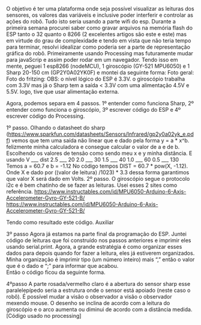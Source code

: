 O objetivo é ter uma plataforma onde seja possível visualizar as leituras dos sensores, os valores das variáveis e inclusive poder interferir e controlar as ações do robô.  Tudo isto seria usando a parte wifi do esp.
Durante a primeira semana procurei saber como gravar arquivos na memória flash do ESP tanto o 32 quanto o 8266 (2 excelentes artigos são este e este) mas em virtude do grau de complexidade e tendo em vista que não teria tempo para terminar, resolvi idealizar como poderia ser a parte de representação gráfica do robô. Primeiramente usando Processing mas futuramente mudar para javaScrip e assim poder rodar em um navegador.
Tendo isso em mente, peguei 1 esp8266 (nodeMCU), 1 giroscópio (GY-521 MPU6050) e 1 Sharp 20-150 cm (GP2Y0A02YK0F) e montei da seguinte forma:
Foto geral:
Foto do fritzing:
OBS: o nível lógico do ESP é 3.3V. o giroscópio trabalha com 3.3V mas já o Sharp tem a saída < 3.3V com uma alimentação 4.5V e 5.5V. logo, tive que usar alimentação externa.

Agora, podemos separa em 4 passos. 1º entender como funciona Sharp, 2º entender como funciona o giroscópio, 3º escrever código do ESP e 4º escrever código do Processing.

1º passo. 
	Olhando o datasheet do sharp (https://www.sparkfun.com/datasheets/Sensors/Infrared/gp2y0a02yk_e.pdf) vemos que tem uma saída não linear que e dado pela forma y = a * x^b. felizmente minha calculadora e consegue calcular o valor de a e de b. 
	Escolhendo os valores de tensão como sendo meu x e y minha distância. E usando 
         V   ___  dist
        2.5 ___   20
        2.0 ___   30
        1.5 ___   40 
        1.0 ___    60
        0.5 ___   130
Temos a = 60.7 e b = -1.12
No código tempos DIST = 60.7 * pow(X, -1.12). Onde X e dado por ((valor de leitura) /1023) * 3.3 dessa forma garantimos que valor X será dado em Volts.
	2º passo.
	O giroscópio segue o protocolo i2c e é bem chatinho de se fazer as leituras. Usei esses 2 sites como referência.
	https://www.instructables.com/id/MPU6050-Arduino-6-Axis-Accelerometer-Gyro-GY-521-B/
https://www.instructables.com/id/MPU6050-Arduino-6-Axis-Accelerometer-Gyro-GY-521-B/

Tendo como resultado este código. Auxiliar 


3º passo
Agora já estamos na parte final da programação do ESP. Juntei código de leituras que foi construído nos passos anteriores e imprimir eles usando serial.print. Agora, a grande estratégia é como organizar esses dados para depois quando for fazer a leitura, eles já estiverem organizados. Minha organização é imprimir tipo (um número inteiro) mais “,” então o valor que é o dado e “;” para informar que acabou.  
Então o código ficou da seguinte forma.

4ºpasso
A parte rosada/vermelho claro é a abertura do sensor sharp esse paralelepípedo seria a estrutura onde o sensor está apoiado (neste caso o robô). 
É possível mudar a visão o observador a visão o observador mexendo mouse. O desenho se inclina de acordo com a leitura do giroscópio e o arco aumenta ou diminui de acordo com a distância medida.
[Código usado no processing]

